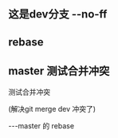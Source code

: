 这是dev分支
--no-ff
------------
rebase
---
master 测试合并冲突
----
测试合并冲突

(解决git merge dev 冲突了)

---master 的 rebase